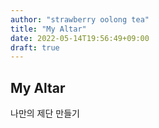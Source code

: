 ```yaml
---
author: "strawberry oolong tea"
title: "My Altar"
date: 2022-05-14T19:56:49+09:00
draft: true
---
```


## My Altar

나만의 제단 만들기
